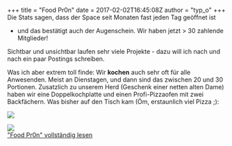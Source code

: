 +++
title = "Food Pr0n"
date = 2017-02-02T16:45:08Z
author = "typ_o"
+++
Die Stats sagen, dass der Space seit Monaten fast jeden Tag geöffnet ist
- und das bestätigt auch der Augenschein. Wir haben jetzt \> 30 zahlende
Mitglieder\!  
  
Sichtbar und unsichtbar laufen sehr viele Projekte - dazu will ich nach
und nach ein paar Postings schreiben.  
  
Was ich aber extrem toll finde: Wir **kochen** auch sehr oft für alle
Anwesenden. Meist an Dienstagen, und dann sind das zwischen 20 und 30
Portionen. Zusatzlich zu unserem Herd (Geschenk einer netten alten Dame)
haben wir eine Doppelkochplatte und einen Profi-Pizzaofen mit zwei
Backfächern. Was bisher auf den Tisch kam (Öm, erstaunlich viel Pizza
;):  
  
[![](https://flipdot.org/blog/uploads/blog-02-DSC_0109.serendipityThumb.JPG)](https://flipdot.org/blog/uploads/blog-02-DSC_0109.JPG)  
  
[![](https://flipdot.org/blog/uploads/blog-00-flipdot_pizzabaeckerei_2016-10-05_03.serendipityThumb.jpg)](https://flipdot.org/blog/uploads/blog-00-flipdot_pizzabaeckerei_2016-10-05_03.jpg)  
["Food Pr0n" vollständig
lesen](https://flipdot.org/blog/archives/364-Food-Pr0n.html#extended)
